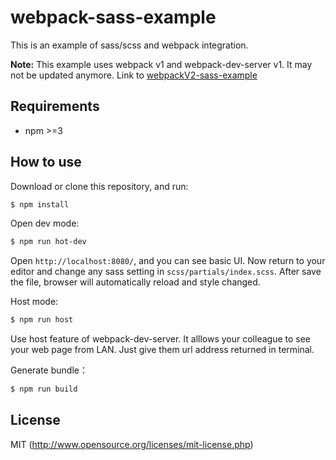 # webpack-sass-example

This is an example of sass/scss and webpack integration.

**Note:** This example uses webpack v1 and webpack-dev-server v1. It may not be updated anymore. Link to [webpackV2-sass-example](https://github.com/Joseph7451797/webpackV2-sass-example)

## Requirements
- npm >=3

## How to use

Download or clone this repository, and run:
```bash
$ npm install
```

Open dev mode:
```bash
$ npm run hot-dev
```

Open `http://localhost:8080/`, and you can see basic UI. Now return to your editor and change any sass setting in `scss/partials/index.scss`. After save the file, browser will automatically reload and style changed.

Host mode:
```bash
$ npm run host
```

Use host feature of webpack-dev-server. It alllows your colleague to see your web page from LAN. Just give them url address returned in terminal.

Generate bundle：
```bash
$ npm run build
```

## License

MIT (http://www.opensource.org/licenses/mit-license.php)
